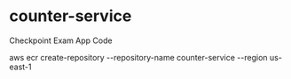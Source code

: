 # counter-service
Checkpoint Exam App Code

aws ecr create-repository --repository-name counter-service --region us-east-1